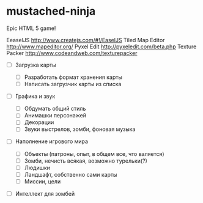 mustached-ninja
===============
Epic HTML 5 game!

EeaselJS http://www.createjs.com/#!/EaselJS
Tiled Map Editor http://www.mapeditor.org/
Pyxel Edit http://pyxeledit.com/beta.php
Texture Packer http://www.codeandweb.com/texturepacker

 - [ ] Загрузка карты
	 - [ ] Разработать формат хранения карты
	 - [ ] Написать загрузчик карты из списка
 - [ ] Графика и звук
	 - [ ] Обдумать общий стиль
	 - [ ] Анимашки персонажей
	 - [ ] Декорации
	 - [ ] Звуки выстрелов, зомби, фоновая музыка
 - [ ] Наполнение игрового мира
	 - [ ] Объекты (патроны, опыт, в общем все, что валяется)
	 - [ ] Зомби, нечисть всякая, возможно турельки(?)
	 - [ ] Людишки
	 - [ ] Ландшафт, собственно сами карты
	 - [ ] Миссии, цели
 - [ ] Интеллект для зомбей

